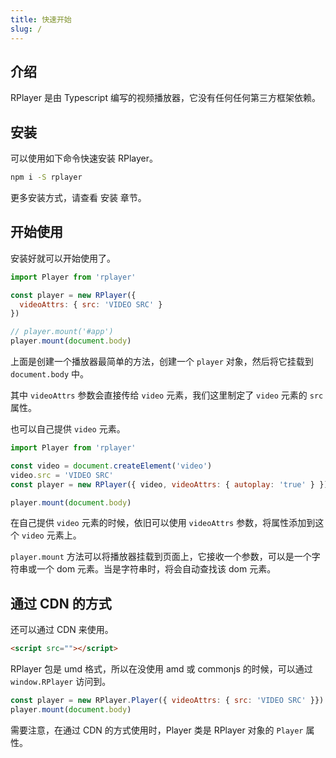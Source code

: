 ```yaml
---
title: 快速开始
slug: /
---
```


## 介绍

RPlayer 是由 Typescript 编写的视频播放器，它没有任何任何第三方框架依赖。

## 安装

可以使用如下命令快速安装 RPlayer。

```bash
npm i -S rplayer
```

更多安装方式，请查看 安装 章节。

## 开始使用

安装好就可以开始使用了。

```js
import Player from 'rplayer'

const player = new RPlayer({
  videoAttrs: { src: 'VIDEO SRC' }
})

// player.mount('#app')
player.mount(document.body)
```

上面是创建一个播放器最简单的方法，创建一个 `player` 对象，然后将它挂载到 `document.body` 中。

其中 `videoAttrs` 参数会直接传给 `video` 元素，我们这里制定了 `video` 元素的 `src` 属性。

也可以自己提供 `video` 元素。

```js
import Player from 'rplayer'

const video = document.createElement('video')
video.src = 'VIDEO SRC'
const player = new RPlayer({ video, videoAttrs: { autoplay: 'true' } })

player.mount(document.body)
```

在自己提供 `video` 元素的时候，依旧可以使用 `videoAttrs` 参数，将属性添加到这个 `video` 元素上。

`player.mount` 方法可以将播放器挂载到页面上，它接收一个参数，可以是一个字符串或一个 dom 元素。当是字符串时，将会自动查找该 dom 元素。

## 通过 CDN 的方式

还可以通过 CDN 来使用。

```html
<script src=""></script>
```

RPlayer 包是 umd 格式，所以在没使用 amd 或 commonjs 的时候，可以通过 `window.RPlayer` 访问到。

```js
const player = new RPlayer.Player({ videoAttrs: { src: 'VIDEO SRC' }})
player.mount(document.body)
```

需要注意，在通过 CDN 的方式使用时，Player 类是 RPlayer 对象的 `Player` 属性。
